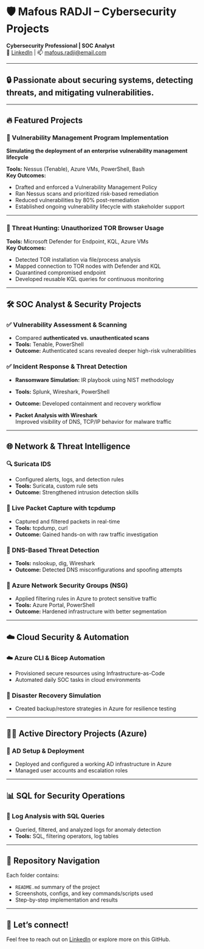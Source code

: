 # 🛡️ Mafous RADJI – Cybersecurity Projects

**Cybersecurity Professional | SOC Analyst**  
🔗 [LinkedIn](#) | 📫 mafous.radji@email.com  

---

## 🔒 Passionate about securing systems, detecting threats, and mitigating vulnerabilities.

---

## 🔥 Featured Projects

### 🚀 Vulnerability Management Program Implementation
**Simulating the deployment of an enterprise vulnerability management lifecycle**

**Tools:** Nessus (Tenable), Azure VMs, PowerShell, Bash  
**Key Outcomes:**
- Drafted and enforced a Vulnerability Management Policy
- Ran Nessus scans and prioritized risk-based remediation
- Reduced vulnerabilities by 80% post-remediation
- Established ongoing vulnerability lifecycle with stakeholder support

---

### 🚨 Threat Hunting: Unauthorized TOR Browser Usage

**Tools:** Microsoft Defender for Endpoint, KQL, Azure VMs  
**Key Outcomes:**
- Detected TOR installation via file/process analysis
- Mapped connection to TOR nodes with Defender and KQL
- Quarantined compromised endpoint
- Developed reusable KQL queries for continuous monitoring

---

## 🛠️ SOC Analyst & Security Projects

### ✅ Vulnerability Assessment & Scanning
- Compared **authenticated vs. unauthenticated scans**
- **Tools:** Tenable, PowerShell  
- **Outcome:** Authenticated scans revealed deeper high-risk vulnerabilities

### ✅ Incident Response & Threat Detection
- **Ransomware Simulation:** IR playbook using NIST methodology  
- **Tools:** Splunk, Wireshark, PowerShell  
- **Outcome:** Developed containment and recovery workflow

- **Packet Analysis with Wireshark**  
  Improved visibility of DNS, TCP/IP behavior for malware traffic

---

## 🌐 Network & Threat Intelligence

### 🔍 Suricata IDS
- Configured alerts, logs, and detection rules
- **Tools:** Suricata, custom rule sets  
- **Outcome:** Strengthened intrusion detection skills

### 📡 Live Packet Capture with tcpdump
- Captured and filtered packets in real-time  
- **Tools:** tcpdump, curl  
- **Outcome:** Gained hands-on with raw traffic investigation

### 🧠 DNS-Based Threat Detection
- **Tools:** nslookup, dig, Wireshark  
- **Outcome:** Detected DNS misconfigurations and spoofing attempts

### 🔐 Azure Network Security Groups (NSG)
- Applied filtering rules in Azure to protect sensitive traffic  
- **Tools:** Azure Portal, PowerShell  
- **Outcome:** Hardened infrastructure with better segmentation

---

## ☁️ Cloud Security & Automation

### ☁️ Azure CLI & Bicep Automation
- Provisioned secure resources using Infrastructure-as-Code  
- Automated daily SOC tasks in cloud environments

### 💾 Disaster Recovery Simulation
- Created backup/restore strategies in Azure for resilience testing

---

## 🧑‍💻 Active Directory Projects (Azure)

### 👤 AD Setup & Deployment
- Deployed and configured a working AD infrastructure in Azure
- Managed user accounts and escalation roles

---

## 📊 SQL for Security Operations

### 🧮 Log Analysis with SQL Queries
- Queried, filtered, and analyzed logs for anomaly detection
- **Tools:** SQL, filtering operators, log tables

---

## 📂 Repository Navigation

Each folder contains:
- `README.md` summary of the project
- Screenshots, configs, and key commands/scripts used
- Step-by-step implementation and results

---

## 🚀 Let’s connect!
Feel free to reach out on [LinkedIn](#) or explore more on this GitHub.



<!--
**mradji/mradji** is a ✨ _special_ ✨ repository because its `README.md` (this file) appears on your GitHub profile.

Here are some ideas to get you started:

- 🔭 I’m currently working on ...
- 🌱 I’m currently learning ...
- 👯 I’m looking to collaborate on ...
- 🤔 I’m looking for help with ...
- 💬 Ask me about ...
- 📫 How to reach me: ...
- 😄 Pronouns: ...
- ⚡ Fun fact: ...
-->
